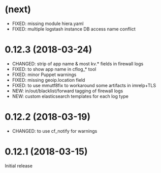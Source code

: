# (next)
- FIXED: missing module hiera.yaml
- FIXED: multiple logstash instance DB access name conflict

# 0.12.3 (2018-03-24)
- CHANGED: strip of app name & most kv.* fields in firewall logs
- FIXED: to show app name in cflog_* tool
- FIXED: minor Puppet warnings
- FIXED: missing geoip.location field
- FIXED: to use mmutf8fix to workaround some artifacts in imrelp+TLS
- NEW: in/out/blacklist/forward tagging of firewall logs
- NEW: custom elasticsearch templates for each log type

# 0.12.2 (2018-03-19)
- CHANGED: to use cf_notify for warnings

# 0.12.1 (2018-03-15)
Initial release
